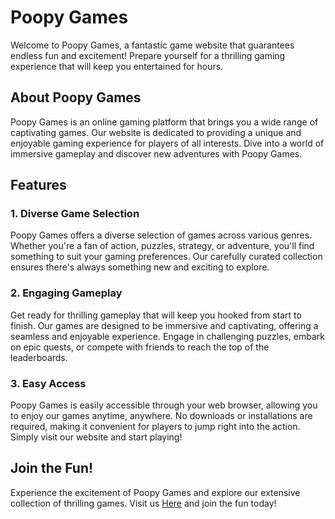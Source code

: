 <h1>Poopy Games</h1>


<p>Welcome to Poopy Games, a fantastic game website that guarantees endless fun and excitement! Prepare yourself for a thrilling gaming experience that will keep you entertained for hours.</p>

<h2>About Poopy Games</h2>

<p>Poopy Games is an online gaming platform that brings you a wide range of captivating games. Our website is dedicated to providing a unique and enjoyable gaming experience for players of all interests. Dive into a world of immersive gameplay and discover new adventures with Poopy Games.</p>

<h2>Features</h2>

<h3>1. Diverse Game Selection</h3>

<p>Poopy Games offers a diverse selection of games across various genres. Whether you're a fan of action, puzzles, strategy, or adventure, you'll find something to suit your gaming preferences. Our carefully curated collection ensures there's always something new and exciting to explore.</p>

<h3>2. Engaging Gameplay</h3>

<p>Get ready for thrilling gameplay that will keep you hooked from start to finish. Our games are designed to be immersive and captivating, offering a seamless and enjoyable experience. Engage in challenging puzzles, embark on epic quests, or compete with friends to reach the top of the leaderboards.</p>

<h3>3. Easy Access</h3>

<p>Poopy Games is easily accessible through your web browser, allowing you to enjoy our games anytime, anywhere. No downloads or installations are required, making it convenient for players to jump right into the action. Simply visit our website and start playing!</p>

<h2>Join the Fun!</h2>

<p>Experience the excitement of Poopy Games and explore our extensive collection of thrilling games. Visit us  <a href="https://lizzyben.github.io/poopygamesbeta/">Here</a> and join the fun today!</p>
